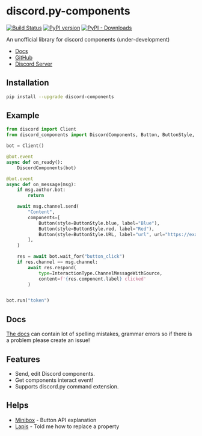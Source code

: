 # discord.py-components
[![Build Status](https://travis-ci.com/kiki7000/discord.py-components.svg?branch=master)](https://travis-ci.com/kiki7000/discord.py-components)
[![PyPI version](https://badge.fury.io/py/discord-components.svg)](https://badge.fury.io/py/discord-components)
[![PyPI - Downloads](https://img.shields.io/pypi/dm/discord-components)](https://pypi.org/project/comcigan/)

An unofficial library for discord components (under-development)

- [Docs](https://devkiki7000.gitbook.io/discord-components/)
- [GitHub](https://github.com/kiki7000/discord.py-components)
- [Discord Server](https://discord.gg/pKM6stqPxS)

## Installation
```sh
pip install --upgrade discord-components
```

## Example
```python
from discord import Client
from discord_components import DiscordComponents, Button, ButtonStyle, InteractionType

bot = Client()

@bot.event
async def on_ready():
    DiscordComponents(bot)

@bot.event
async def on_message(msg):
    if msg.author.bot:
        return

    await msg.channel.send(
        "Content",
        components=[
            Button(style=ButtonStyle.blue, label="Blue"),
            Button(style=ButtonStyle.red, label="Red"),
            Button(style=ButtonStyle.URL, label="url", url="https://example.org"),
        ],
    )

    res = await bot.wait_for("button_click")
    if res.channel == msg.channel:
        await res.respond(
            type=InteractionType.ChannelMessageWithSource,
            content=f'{res.component.label} clicked'
        )


bot.run("token")
```

## Docs
[The docs](https://discord-components.readthedocs.io/) can contain lot of spelling mistakes, grammar errors so if there is a problem please create an issue!

## Features
+ Send, edit Discord components.
+ Get components interact event!
+ Supports discord.py command extension.

## Helps
+ [Minibox](https://github.com/minibox24) - Button API explanation
+ [Lapis](https://github.com/Lapis0875) - Told me how to replace a property
